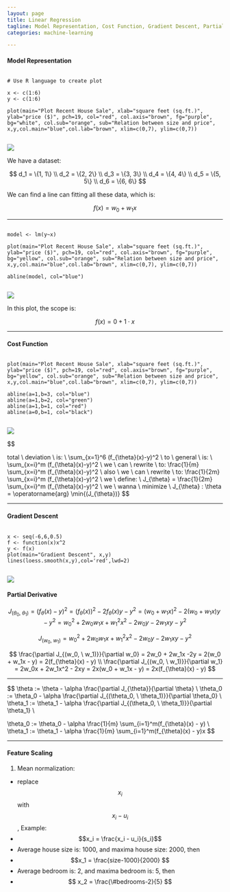```yaml
---
layout: page
title: Linear Regression
tagline: Model Representation, Cost Function, Gradient Descent, Partial Derivative
categories: machine-learning

---
```


#### Model Representation

<pre clas="r language"><code>
# Use R language to create plot

x <- c(1:6)
y <- c(1:6)

plot(main="Plot Recent House Sale", xlab="square feet (sq.ft.)", ylab="price ($)", pch=19, col="red", col.axis="brown", fg="purple", bg="white", col.sub="orange", sub="Relation between size and price", x,y,col.main="blue",col.lab="brown", xlim=c(0,7), ylim=c(0,7))

</code></pre>

<img src="/images/linear-regression-1.png">

We have a dataset:

$$
d_1 = \{1, 1\} \\
d_2 = \{2, 2\} \\
d_3 = \{3, 3\} \\
d_4 = \{4, 4\} \\
d_5 = \{5, 5\} \\
d_6 = \{6, 6\}
$$

We can find a line can fitting all these data, which is:

$$
f(x) = w_0 + w_1x
$$

---

<pre clas="r language"><code>
model <- lm(y~x)

plot(main="Plot Recent House Sale", xlab="square feet (sq.ft.)", ylab="price ($)", pch=19, col="red", col.axis="brown", fg="purple", bg="yellow", col.sub="orange", sub="Relation between size and price", x,y,col.main="blue",col.lab="brown", xlim=c(0,7), ylim=c(0,7))

abline(model, col="blue")

</code></pre>

<img src="/images/linear-regression-2.png">

In this plot, the scope is:

$$
f(x) = 0 + 1 \cdot x
$$

---

#### Cost Function

<pre clas="r language"><code>
plot(main="Plot Recent House Sale", xlab="square feet (sq.ft.)", ylab="price ($)", pch=19, col="red", col.axis="brown", fg="purple", bg="yellow", col.sub="orange", sub="Relation between size and price", x,y,col.main="blue",col.lab="brown", xlim=c(0,7), ylim=c(0,7))

abline(a=1,b=3, col="blue")
abline(a=1,b=2, col="green")
abline(a=1,b=1, col="red")
abline(a=0,b=1, col="black")

</code></pre>

<img src="/images/linear-regression-3.png">

$$

total \ deviation \ is: \ \sum_{x=1}^6 (f_{\theta}(x)-y)^2 \\
to \ general \ is: \ \sum_{x=i}^m (f_{\theta}(x)-y)^2 \\
we \ can \ rewrite \ to: \frac{1}{m} \sum_{x=i}^m (f_{\theta}(x)-y)^2 \\
also \ we \ can \ rewrite \ to: \frac{1}{2m} \sum_{x=i}^m (f_{\theta}(x)-y)^2 \\
we \ define: \ J_{\theta} = \frac{1}{2m} \sum_{x=i}^m (f_{\theta}(x)-y)^2 \\
we \ wanna \ minimize \ J_{\theta} : \theta = \operatorname{arg} \min{(J_{\theta})}
$$

---

#### Gradient Descent

<pre clas="r language"><code>
x <- seq(-6,6,0.5)
f <- function(x)x^2
y <- f(x)
plot(main="Gradient Descent", x,y)
lines(loess.smooth(x,y),col='red',lwd=2)

</code></pre>

<img src="/images/linear-regression-4.png">

#### Partial Derivative

$$
J_{(\theta_0, \ \theta_1)} = (f_{\theta}(x)-y)^2 = (f_{\theta}(x))^2 - 2f_{\theta}(x)y- y^2 =
(w_0 + w_1x)^2 - 2(w_0+w_1x)y - y^2 =
w_0^2 + 2w_0w_1x + w_1^2x^2 - 2w_0y - 2w_1xy - y^2
$$

$$
J_{(w_0, \ w_1)} = w_0^2 + 2w_0w_1x + w_1^2x^2 - 2w_0y - 2w_1xy - y^2
$$

$$
\frac{\partial J_{(w_0, \ w_1)}}{\partial w_0} = 2w_0 + 2w_1x -2y = 2(w_0 + w_1x - y) = 2(f_{\theta}(x) - y) \\
\frac{\partial J_{(w_0, \ w_1)}}{\partial w_1} = 2w_0x + 2w_1x^2 - 2xy = 2x(w_0 + w_1x - y) = 2x(f_{\theta}(x) - y)
$$

---

$$
\theta := \theta - \alpha \frac{\partial J_{\theta}}{\partial \theta} \\
\theta_0 := \theta_0 - \alpha \frac{\partial J_{(\theta_0, \ \theta_1)}}{\partial \theta_0} \\
\theta_1 := \theta_1 - \alpha \frac{\partial J_{(\theta_0, \ \theta_1)}}{\partial \theta_1} \\

\theta_0 := \theta_0 - \alpha \frac{1}{m} \sum_{i=1}^m(f_{\theta}(x) - y) \\
\theta_1 := \theta_1 - \alpha \frac{1}{m} \sum_{i=1}^m(f_{\theta}(x) - y)x
$$

---

#### Feature Scaling

1. Mean normalization:
  - replace $$ x_i $$ with $$ x_i - u_i $$, Example:
  - $$x_i = \frac{x_i - u_i}{s_i}$$
  - Average house size is: 1000, and maxima house size: 2000, then
  - $$x_1 = \frac{size-1000}{2000} $$
  - Average bedroom is: 2, and maxima bedroom is: 5, then
  - $$ x_2 = \frac{\#bedrooms-2}{5} $$
